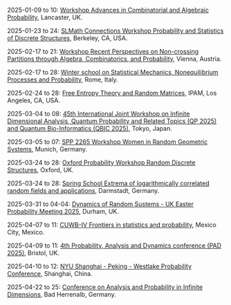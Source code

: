 2025-01-09 to 10: [Workshop Advances in Combinatorial and Algebraic Probability](https://sites.google.com/view/comb-alg-prob-workshop), Lancaster, UK.

2025-01-23 to 24: [SLMath Connections Workshop Probability and Statistics of Discrete Structures](https://www.slmath.org/workshops/1085), Berkeley, CA, USA.

2025-02-17 to 21: [Workshop Recent Perspectives on Non-crossing Partitions through Algebra, Combinatorics, and Probability](https://www.esi.ac.at/events/e548/), Vienna, Austria.

2025-02-17 to 28: [Winter school on Statistical Mechanics, Nonequilibrium Processes and Probability](https://sites.google.com/view/winterschoolsapienza/), Rome, Italy.

2025-02-24 to 28: [Free Entropy Theory and Random Matrices](https://www.ipam.ucla.edu/programs/workshops/free-entropy-theory-and-random-matrices/), IPAM, Los Angeles, CA, USA.

2025-03-04 to 08: [45th International Joint Workshop on Infinite Dimensional Analysis, Quantum Probability and Related Topics (QP 2025) and Quantum Bio-Informatics (QBIC 2025)](https://sites.google.com/view/qp45-qbic2025), Tokyo, Japan.

2025-03-05 to 07: [SPP 2265 Workshop Women in Random Geometric Systems](https://www.math.cit.tum.de/en/math/news/article/workshop-women-in-random-geometric-systems/), Munich, Germany.

2025-03-24 to 28: [Oxford Probability Workshop Random Discrete Structures](https://davidgeldbach.wixsite.com/website), Oxford, UK.

2025-03-24 to 28: [Spring School Extrema of logarithmically correlated random fields and applications](https://www2.mathematik.tu-darmstadt.de/~stochastik/SpringSchool2025/), Darmstadt, Germany.

2025-03-31 to 04-04: [Dynamics of Random Sustems - UK Easter Probability Meeting 2025](https://sites.google.com/view/ukeastermeeting2025/home), Durham, UK.

2025-04-07 to 11: [CUWB-IV Frontiers in statistics and probability](https://cuwb.cimat.mx/node/68), Mexico City, Mexico.

2025-04-09 to 11: [4th Probability, Analysis and Dynamics conference (PAD 2025)](https://people.maths.bris.ac.uk/~mb13434/pad25/), Bristol, UK.

2025-04-10 to 12: [NYU Shanghai - Peking - Westlake Probability Conference](https://www.probabilityconference2025.com/), Shanghai, China.

2025-04-22 to 25: [Conference on Analysis and Probability in Infinite Dimensions](https://anaprob2025.com), Bad Herrenalb, Germany.

